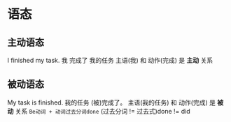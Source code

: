 # 语态
## 主动语态
I  finished my task.
我 完成了   我的任务
主语(我) 和 动作(完成) 是 **主动** 关系

## 被动语态
My task is finished.
我的任务  (被)完成了。
主语(我的任务) 和 动作(完成) 是 **被动** 关系
`Be动词 + 动词过去分词done`
(过去分词 != 过去式)done != did
